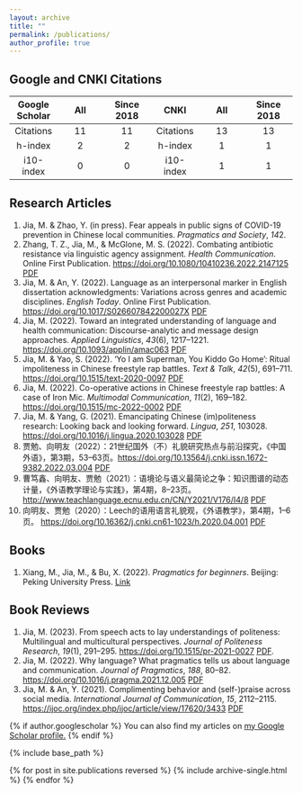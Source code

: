 ```yaml
---
layout: archive
title: ""
permalink: /publications/
author_profile: true
---
```


<style>
table th:first-of-type {
    width: 17%;
}
table th:nth-of-type(2) {
    width: 16%;
}
table th:nth-of-type(3) {
    width: 17%;
}
table th:nth-of-type(4) {
    width: 17%;
}
table th:nth-of-type(5) {
    width: 16%;
}
table th:nth-of-type(6) {
    width: 17%;
}
</style>

Google and CNKI Citations
-----

| Google Scholar|     All       |   Since 2018  |     CNKI      |      All      |   Since 2018  |   
|:-------------:|:-------------:|:-------------:|:-------------:|:-------------:|:-------------:|        
|    Citations  |      11       |       11      |    Citations  |       13      |       13      |
|     h-index   |       2       |        2      |     h-index   |        1      |        1      |
|    i10-index  |       0       |        0      |    i10-index  |        1      |        1      |

Research Articles
-----

1. Jia, M. & Zhao, Y. (in press). Fear appeals in public signs of COVID-19 prevention in Chinese local communities. *Pragmatics and Society*, *14*2.
2. Zhang, T. Z., Jia, M., & McGlone, M. S. (2022). Combating antibiotic resistance via linguistic agency assignment. *Health Communication*. Online First Publication. https://doi.org/10.1080/10410236.2022.2147125 [PDF](https://jamesmianjia.github.io/files/Zhang_Jia_McGlone_HC.pdf)
3. Jia, M. & An, Y. (2022). Language as an interpersonal marker in English dissertation acknowledgments: Variations across genres and academic disciplines. *English Today*. Online First Publication. https://doi.org/10.1017/S026607842200027X [PDF](https://jamesmianjia.github.io/files/Jia_An_ET.pdf)
4. Jia, M. (2022). Toward an integrated understanding of language and health communication: Discourse-analytic and message design approaches. *Applied Linguistics*, *43*(6), 1217–1221. https://doi.org/10.1093/applin/amac063 [PDF](https://jamesmianjia.github.io/files/Jia_2022_AL.pdf)
5. Jia, M. & Yao, S. (2022). ‘Yo I am Superman, You Kiddo Go Home’: Ritual impoliteness in Chinese freestyle rap battles. *Text & Talk*, *42*(5), 691–711. https://doi.org/10.1515/text-2020-0097 [PDF](https://jamesmianjia.github.io/files/Jia_Yao_2022_TT.pdf)
6. Jia, M. (2022). Co-operative actions in Chinese freestyle rap battles: A case of Iron Mic. *Multimodal Communication*, *11*(2), 169–182. https://doi.org/10.1515/mc-2022-0002 [PDF](https://jamesmianjia.github.io/files/Jia_2022_MC.pdf)
7. Jia, M. & Yang, G. (2021). Emancipating Chinese (im)politeness research: Looking back and looking forward. *Lingua*, *251*, 103028. https://doi.org/10.1016/j.lingua.2020.103028 [PDF](https://jamesmianjia.github.io/files/Jia_Yang_2021_Lingua.pdf)
8. 贾勉、向明友（2022）：21世纪国外（不）礼貌研究热点与前沿探究，《中国外语》，第3期，53–63页。https://doi.org/10.13564/j.cnki.issn.1672-9382.2022.03.004 [PDF](https://jamesmianjia.github.io/files/Jia_Xiang_2022_FLC.pdf)
9. 曹笃鑫、向明友、贾勉（2021）：语境论与语义最简论之争：知识图谱的动态计量，《外语教学理论与实践》，第4期，8–23页。http://www.teachlanguage.ecnu.edu.cn/CN/Y2021/V176/I4/8 [PDF](https://jamesmianjia.github.io/files/Cao_Xiang_Jia_2021_FLLTP.pdf)
10. 向明友、贾勉（2020）：Leech的语用语言礼貌观，《外语教学》，第4期，1–6页。 https://doi.org/10.16362/j.cnki.cn61-1023/h.2020.04.001 [PDF](https://jamesmianjia.github.io/files/Xiang_Jia_2020_FLE.pdf)

Books
-----

1. Xiang, M., Jia, M., & Bu, X. (2022). *Pragmatics for beginners*. Beijing: Peking University Press. [Link](https://item.jd.com/13323201.html)

Book Reviews
-----

1. Jia, M. (2023). From speech acts to lay understandings of politeness: Multilingual and multicultural perspectives. *Journal of Politeness Research*, *19*(1), 291–295. https://doi.org/10.1515/pr-2021-0027 [PDF](https://jamesmianjia.github.io/files/Jia_2023_JPR.pdf).
2. Jia, M. (2022). Why language? What pragmatics tells us about language and communication. *Journal of Pragmatics*, *188*, 80–82. https://doi.org/10.1016/j.pragma.2021.12.005 [PDF](https://jamesmianjia.github.io/files/Jia_2022_JoP.pdf)
3. Jia, M. & An, Y. (2021). Complimenting behavior and (self-)praise across social media. *International Journal of Communication*, *15*, 2112–2115. https://ijoc.org/index.php/ijoc/article/view/17620/3433 [PDF](https://jamesmianjia.github.io/files/Jia_An_2021_IJoC.pdf)


{% if author.googlescholar %}
  You can also find my articles on <u><a href="{{author.googlescholar}}">my Google Scholar profile</a>.</u>
{% endif %}

{% include base_path %}

{% for post in site.publications reversed %}
  {% include archive-single.html %}
{% endfor %}
